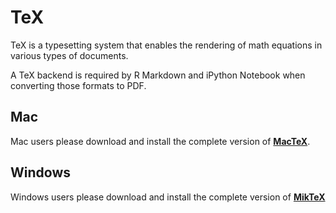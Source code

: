 # TeX

TeX is a typesetting system that enables the rendering of math equations in various types of documents.

A TeX backend is required by R Markdown and iPython Notebook when converting those formats to PDF.


## Mac

Mac users please download and install the complete version of [**MacTeX**](http://tug.org/mactex/mactex-download.html).


## Windows

Windows users please download and install the complete version of [**MikTeX**](http://miktex.org/download)
